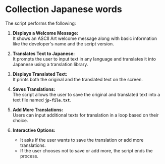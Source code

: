 <h1>Collection Japanese words</h1>

The script performs the following:  

1. **Displays a Welcome Message:**  
   It shows an ASCII Art welcome message along with basic information like the developer's name and the script version.  

2. **Translates Text to Japanese:**  
   It prompts the user to input text in any language and translates it into Japanese using a translation library.  

3. **Displays Translated Text:**  
   It prints both the original and the translated text on the screen.  

4. **Saves Translations:**  
   The script allows the user to save the original and translated text into a text file named **`jp-file.txt`**.  

5. **Add More Translations:**  
   Users can input additional texts for translation in a loop based on their choice.  

6. **Interactive Options:**  
   - It asks if the user wants to save the translation or add more translations.  
   - If the user chooses not to save or add more, the script ends the process.
